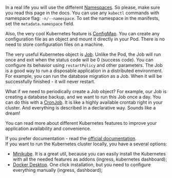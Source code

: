 In a real life you will use the different [Namespaces](https://kubernetes.io/docs/concepts/overview/working-with-objects/namespaces). So please, make sure you read this page in the docs. You can use any `kubectl` commands with namespace flag: `-n/--namespace`. To set the namespace in the manifests, set the `metadata.namespace` field.

Also, the very cool Kubernetes feature is [ConfigMap](https://kubernetes.io/docs/concepts/configuration/configmap). You can create any configuration file as an object and mount it directly in your Pod. There is no need to store configuration files on a machine.

The very useful Kubernetes object is [Job](https://kubernetes.io/docs/concepts/workloads/controllers/job). Unlike the Pod, the Job will run once and exit when the status code will be 0 (success code). You can configure its behavior using `restartPolicy` and other parameters. The Job is a good way to run a disposable application in a distributed environment. For example, you can run the database migration as a Job. When it will be successfully finished - it will never restart.

What if we need to periodically create a Job object? For example, our Job is creating a database backup, and we want to run this Job once a day. You can do this with a [CronJob](https://kubernetes.io/docs/concepts/workloads/controllers/cron-jobs). It is like a highly available crontab right in your cluster. And everything is described in a declarative way. Sounds like a dream!

You can read more about different Kubernetes features to improve your application availability and convenience.

If you prefer documentation - read the [official documentation](https://kubernetes.io/docs/home).  
If you want to run the Kubernetes cluster locally, you have a several options:
- [Minikube](https://minikube.sigs.k8s.io/docs/start). It is a great util, because you can easily install the Kubernetes with all the needed features as addons (ingress, kubernetes dashboard);
- [Docker Desktop](https://birthday.play-with-docker.com/kubernetes-docker-desktop). One click installation, but you need to configure everything manually (ingress, dashboard);
